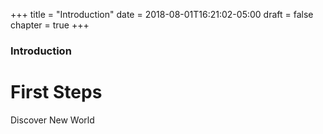 +++
title = "Introduction"
date = 2018-08-01T16:21:02-05:00
draft = false
chapter = true
+++

### Introduction

# First Steps

Discover New World
